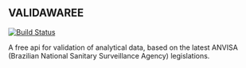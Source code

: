 ## VALIDAWAREE
[![Build Status](https://travis-ci.org/abxsantos/validawaree-backend.svg?branch=master)](https://travis-ci.org/abxsantos/validawaree-backend)

A free api for validation of analytical data, based on the latest ANVISA (Brazilian National Sanitary Surveillance Agency) legislations.


